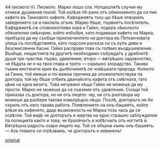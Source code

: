 ﻿44
писмото
VI.
Писмото.
Марко лошо спа. Нотцешпитѣ случки му отнехж душевния покой. Той излѣзе пб-рано отъ обикновенпо да си пие кафето въ Танковото кафепе. Кафеджиятъ току що бѣше отворилъ заведението си и наклалъ огъня. Марко бѣше, първиятъ посѣтителъ.
Кафеджиитѣ сж словоохотливи хора и Гайко, подиръ нѣколкото обязателни смѣхории, който избъбря, като подаваше кафето на Марка, прибърза да му съобщи приключенпето на доктора въ Петканчовата улица съ послѣдствията, като подсоли расказа си съ купъ диви и безсмисленни басни. Гайко расправи това съ голѣмо въодушевление. Въобще, нещастията па другитѣ необходимо събуждатъ у дребнитѣ души три чувства: първо, удивление; второ — вѫтрѣшно задоволство, че бѣдата не е на твоя глава и трето — скришно злорадство. Такива тъмни инстинкти крие въ дълбочинитѣ си човѣшката природа. Колкото за Ганка, той имаше и по́-важна причина да зложелателствува па доктора; той му бѣше отбилъ дванайсеть кафета отъ смѣтката, тато цѣна на една визита. Това нечувано нѣщо Гайко не можеше да му прости.
Марко не можеше да се съвземе отъ удивление. Снощи той приказва съ доктора, но ни отъ лицето -му, ни отъ разговора му можеше да разбере такова извъпрЬдно нѣщо. Послѣ, докторътъ не би скрилъ отъ него такава работа.
Появлението на онъ-башиятъ, който влѣзе въ кафенето, даде възможность на Марка тозъ часъ да се освѣтли. Той видѣ че докторътъ е жертва на едно страшно заблуждепие па полицията както и това, че Кралйчътъ е избѣгналъ отъ ногтитѣ ѝ. Вѫтрѣшна радость озари лицето му. Той се обърна къмъ онъ-башиятъ: — Азъ главата си отрѣзвамъ, че докторътъ е невиненъ!

[original](images/055.jpg)